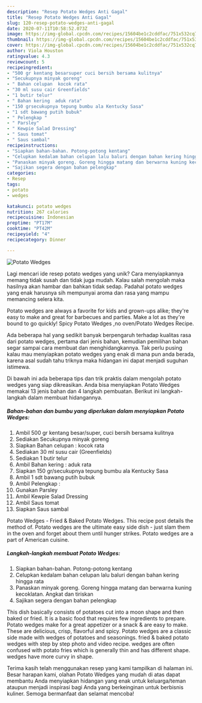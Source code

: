 ```yaml
---
description: "Resep Potato Wedges Anti Gagal"
title: "Resep Potato Wedges Anti Gagal"
slug: 120-resep-potato-wedges-anti-gagal
date: 2020-07-11T10:58:52.073Z
image: https://img-global.cpcdn.com/recipes/15604be1c2cddfac/751x532cq70/potato-wedges-foto-resep-utama.jpg
thumbnail: https://img-global.cpcdn.com/recipes/15604be1c2cddfac/751x532cq70/potato-wedges-foto-resep-utama.jpg
cover: https://img-global.cpcdn.com/recipes/15604be1c2cddfac/751x532cq70/potato-wedges-foto-resep-utama.jpg
author: Viola Houston
ratingvalue: 4.3
reviewcount: 5
recipeingredient:
- "500 gr kentang besarsuper cuci bersih bersama kulitnya"
- "Secukupnya minyak goreng"
- " Bahan celupan  kocok rata"
- "30 ml susu cair Greenfields"
- "1 butir telur"
- " Bahan kering  aduk rata"
- "150 grsecukupnya tepung bumbu ala Kentucky Sasa"
- "1 sdt bawang putih bubuk"
- " Pelengkap "
- " Parsley"
- " Kewpie Salad Dressing"
- " Saus tomat"
- " Saus sambal"
recipeinstructions:
- "Siapkan bahan-bahan. Potong-potong kentang"
- "Celupkan kedalam bahan celupan lalu baluri dengan bahan kering hingga rata"
- "Panaskan minyak goreng. Goreng hingga matang dan berwarna kuning kecoklatan. Angkat dan tiriskan"
- "Sajikan segera dengan bahan pelengkap"
categories:
- Resep
tags:
- potato
- wedges

katakunci: potato wedges 
nutrition: 267 calories
recipecuisine: Indonesian
preptime: "PT17M"
cooktime: "PT42M"
recipeyield: "4"
recipecategory: Dinner

---
```



![Potato Wedges](https://img-global.cpcdn.com/recipes/15604be1c2cddfac/751x532cq70/potato-wedges-foto-resep-utama.jpg)

Lagi mencari ide resep potato wedges yang unik? Cara menyiapkannya memang tidak susah dan tidak juga mudah. Kalau salah mengolah maka hasilnya akan hambar dan bahkan tidak sedap. Padahal potato wedges yang enak harusnya sih mempunyai aroma dan rasa yang mampu memancing selera kita.

Potato wedges are always a favorite for kids and grown-ups alike; they&#39;re easy to make and great for barbecues and parties. Make a lot as they&#39;re bound to go quickly! Spicy Potato Wedges ,no oven/Potato Wedges Recipe.

Ada beberapa hal yang sedikit banyak berpengaruh terhadap kualitas rasa dari potato wedges, pertama dari jenis bahan, kemudian pemilihan bahan segar sampai cara membuat dan menghidangkannya. Tak perlu pusing kalau mau menyiapkan potato wedges yang enak di mana pun anda berada, karena asal sudah tahu triknya maka hidangan ini dapat menjadi suguhan istimewa.


Di bawah ini ada beberapa tips dan trik praktis dalam mengolah potato wedges yang siap dikreasikan. Anda bisa menyiapkan Potato Wedges memakai 13 jenis bahan dan 4 langkah pembuatan. Berikut ini langkah-langkah dalam membuat hidangannya.

<!--inarticleads1-->

##### Bahan-bahan dan bumbu yang diperlukan dalam menyiapkan Potato Wedges:

1. Ambil 500 gr kentang besar/super, cuci bersih bersama kulitnya
1. Sediakan Secukupnya minyak goreng
1. Siapkan  Bahan celupan : kocok rata
1. Sediakan 30 ml susu cair (Greenfields)
1. Sediakan 1 butir telur
1. Ambil  Bahan kering : aduk rata
1. Siapkan 150 gr/secukupnya tepung bumbu ala Kentucky Sasa
1. Ambil 1 sdt bawang putih bubuk
1. Ambil  Pelengkap :
1. Gunakan  Parsley
1. Ambil  Kewpie Salad Dressing
1. Ambil  Saus tomat
1. Siapkan  Saus sambal


Potato Wedges - Fried &amp; Baked Potato Wedges. This recipe post details the method of. Potato wedges are the ultimate easy side dish - just slam them in the oven and forget about them until hunger strikes. Potato wedges are a part of American cuisine. 

<!--inarticleads2-->

##### Langkah-langkah membuat Potato Wedges:

1. Siapkan bahan-bahan. Potong-potong kentang
1. Celupkan kedalam bahan celupan lalu baluri dengan bahan kering hingga rata
1. Panaskan minyak goreng. Goreng hingga matang dan berwarna kuning kecoklatan. Angkat dan tiriskan
1. Sajikan segera dengan bahan pelengkap


This dish basically consists of potatoes cut into a moon shape and then baked or fried. It is a basic food that requires few ingredients to prepare. Potato wedges make for a great appetizer or a snack &amp; are easy to make. These are delicious, crisp, flavorful and spicy. Potato wedges are a classic side made with wedges of potatoes and seasonings. fried &amp; baked potato wedges with step by step photo and video recipe. wedges are often confused with potato fries which is generally thin and has different shape. wedges have more curvy in shape. 

Terima kasih telah menggunakan resep yang kami tampilkan di halaman ini. Besar harapan kami, olahan Potato Wedges yang mudah di atas dapat membantu Anda menyiapkan hidangan yang enak untuk keluarga/teman ataupun menjadi inspirasi bagi Anda yang berkeinginan untuk berbisnis kuliner. Semoga bermanfaat dan selamat mencoba!
